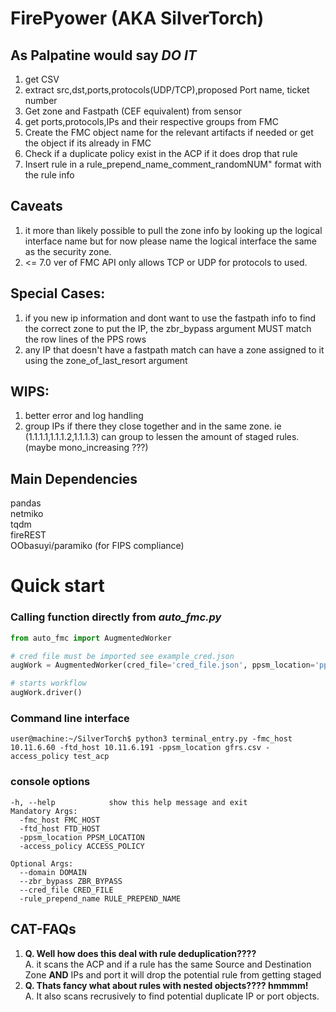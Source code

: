# FirePyower (AKA SilverTorch) 

## As Palpatine would say *DO IT*
1. get CSV
2. extract src,dst,ports,protocols(UDP/TCP),proposed Port name, ticket number
3. Get zone and Fastpath (CEF equivalent) from sensor
4. get ports,protocols,IPs and their respective groups from FMC
5. Create the FMC object name for the relevant artifacts if needed or get the object if its already in FMC
6. Check if a duplicate policy exist in the ACP if it does drop that rule
7. Insert rule in a rule_prepend_name_comment_randomNUM" format with the rule info

## Caveats
1. it more than likely possible to pull the zone info by looking up the logical interface name but for now please name the logical interface the same as the security zone.
2. <= 7.0 ver of FMC API only allows TCP or UDP for protocols to used.

## Special Cases:
1. if you new ip information and dont want to use the fastpath info to find the correct zone to put the IP, the zbr_bypass argument MUST match the row lines of the PPS rows
2. any IP that doesn't have a fastpath match can have a zone assigned to it using the zone_of_last_resort argument

## WIPS:
 1. better error and log handling
 2. group IPs if there they close together and in the same zone. ie (1.1.1.1,1.1.1.2,1.1.1.3) can group to lessen the amount of staged rules. (maybe mono_increasing ???)

## Main Dependencies
pandas \
netmiko \
tqdm \
fireREST\
OObasuyi/paramiko (for FIPS compliance)
# Quick start
### Calling function directly from *auto_fmc.py*
```python
from auto_fmc import AugmentedWorker

# cred file must be imported see example_cred.json
augWork = AugmentedWorker(cred_file='cred_file.json', ppsm_location='pps_file.csv',access_policy='acp')

# starts workflow
augWork.driver()
```
### Command line interface
```console
user@machine:~/SilverTorch$ python3 terminal_entry.py -fmc_host 10.11.6.60 -ftd_host 10.11.6.191 -ppsm_location gfrs.csv -access_policy test_acp
```
### console options
```console
-h, --help            show this help message and exit
Mandatory Args:
  -fmc_host FMC_HOST
  -ftd_host FTD_HOST
  -ppsm_location PPSM_LOCATION
  -access_policy ACCESS_POLICY

Optional Args:
  --domain DOMAIN
  --zbr_bypass ZBR_BYPASS
  --cred_file CRED_FILE
  -rule_prepend_name RULE_PREPEND_NAME
```
## CAT-FAQs
1. **Q. Well how does this deal with rule deduplication????**  
A. it scans the ACP and if a rule has the same Source and Destination Zone **AND** IPs and port  it will drop the potential rule from getting staged  
2. **Q. Thats fancy what about rules with nested objects???? hmmmm!**   
A. It also scans recrusively to find potential duplicate IP or port objects.  
